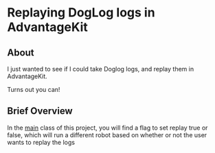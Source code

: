 # Replaying DogLog logs in AdvantageKit

## About

I just wanted to see if I could take Doglog logs, and replay them in AdvantageKit. 

Turns out you can!

## Brief Overview 

In the [main](https://github.com/boomermath/doglogreplay/blob/main/src/main/java/frc/robot/Main.java)
class of this project, you will find a flag to set replay true or false, which will run a 
different robot based on whether or not the user wants to replay the logs